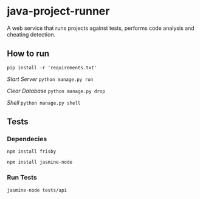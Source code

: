 java-project-runner
===================

A web service that runs projects against tests, performs code analysis and cheating detection.

## How to run


`pip install -r 'requirements.txt'`


*Start Server* `python manage.py run`


*Clear Database* `python manage.py drop`


*Shell* `python manage.py shell`

## Tests

### Dependecies
`npm install frisby`

`npm install jasmine-node`


### Run Tests

`jasmine-node tests/api`

